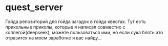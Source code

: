 # quest_server
Гойда репозиторий для гойда загадок в гойда квестах. Тут есть прикольные приколы, которые я написал совместно с коллегой(deepseek), можете пользоваться ими, но если сука блять это отразится на моем заработке я вас найду...
